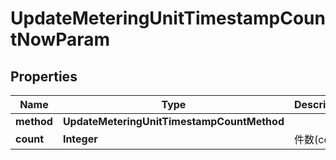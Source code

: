 

# UpdateMeteringUnitTimestampCountNowParam


## Properties

| Name | Type | Description | Notes |
|------------ | ------------- | ------------- | -------------|
|**method** | **UpdateMeteringUnitTimestampCountMethod** |  |  |
|**count** | **Integer** | 件数(count) |  |



